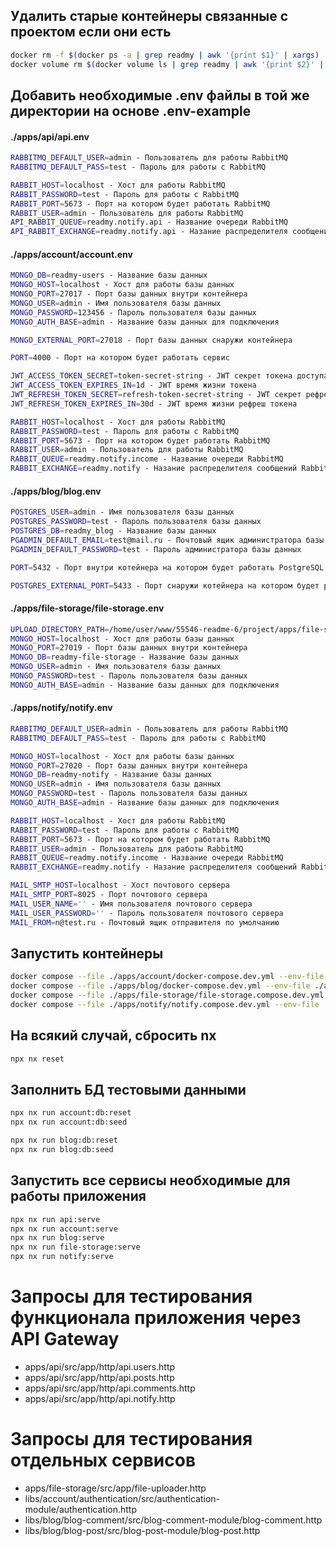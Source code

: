 ## Удалить старые контейнеры связанные с проектом если они есть

```sh
docker rm -f $(docker ps -a | grep readmy | awk '{print $1}' | xargs)
docker volume rm $(docker volume ls | grep readmy | awk '{print $2}' | xargs)
```
## Добавить необходимые .env файлы в той же директории на основе .env-example

#### ./apps/api/api.env
```sh
RABBITMQ_DEFAULT_USER=admin - Пользователь для работы RabbitMQ
RABBITMQ_DEFAULT_PASS=test - Пароль для работы с RabbitMQ

RABBIT_HOST=localhost - Хост для работы RabbitMQ
RABBIT_PASSWORD=test - Пароль для работы с RabbitMQ
RABBIT_PORT=5673 - Порт на котором будет работать RabbitMQ
RABBIT_USER=admin - Пользователь для работы RabbitMQ
API_RABBIT_QUEUE=readmy.notify.api - Название очереди RabbitMQ
API_RABBIT_EXCHANGE=readmy.notify.api - Назание распределителя сообщений RabbitMQ
```
#### ./apps/account/account.env
```sh
MONGO_DB=readmy-users - Название базы данных
MONGO_HOST=localhost - Хост для работы базы данных
MONGO_PORT=27017 - Порт базы данных внутри контейнера
MONGO_USER=admin - Имя пользователя базы данных
MONGO_PASSWORD=123456 - Пароль пользователя базы данных
MONGO_AUTH_BASE=admin - Название базы данных для подключения

MONGO_EXTERNAL_PORT=27018 - Порт базы данных снаружи контейнера

PORT=4000 - Порт на котором будет работать сервис

JWT_ACCESS_TOKEN_SECRET=token-secret-string - JWT секрет токена доступа
JWT_ACCESS_TOKEN_EXPIRES_IN=1d - JWT время жизни токена
JWT_REFRESH_TOKEN_SECRET=refresh-token-secret-string - JWT секрет рефреш токена
JWT_REFRESH_TOKEN_EXPIRES_IN=30d - JWT время жизни рефреш токена

RABBIT_HOST=localhost - Хост для работы RabbitMQ
RABBIT_PASSWORD=test - Пароль для работы с RabbitMQ
RABBIT_PORT=5673 - Порт на котором будет работать RabbitMQ
RABBIT_USER=admin - Пользователь для работы RabbitMQ
RABBIT_QUEUE=readmy.notify.income - Название очереди RabbitMQ
RABBIT_EXCHANGE=readmy.notify - Назание распределителя сообщений RabbitMQ
```
#### ./apps/blog/blog.env
```sh
POSTGRES_USER=admin - Имя пользователя базы данных
POSTGRES_PASSWORD=test - Пароль пользователя базы данных
POSTGRES_DB=readmy_blog - Название базы данных
PGADMIN_DEFAULT_EMAIL=test@mail.ru - Почтовый ящик администратора базы данных
PGADMIN_DEFAULT_PASSWORD=test - Пароль администратора базы данных

PORT=5432 - Порт внутри котейнера на котором будет работать PostgreSQL

POSTGRES_EXTERNAL_PORT=5433 - Порт снаружи котейнера на котором будет работать PostgreSQL
```
#### ./apps/file-storage/file-storage.env
```sh
UPLOAD_DIRECTORY_PATH=/home/user/www/55546-readme-6/project/apps/file-storage/uploads - Путь к директории для сохранения файлов
MONGO_HOST=localhost - Хост для работы базы данных
MONGO_PORT=27019 - Порт базы данных внутри контейнера
MONGO_DB=readmy-file-storage - Название базы данных
MONGO_USER=admin - Имя пользователя базы данных
MONGO_PASSWORD=test - Пароль пользователя базы данных
MONGO_AUTH_BASE=admin - Название базы данных для подключения
```
#### ./apps/notify/notify.env
```sh
RABBITMQ_DEFAULT_USER=admin - Пользователь для работы RabbitMQ
RABBITMQ_DEFAULT_PASS=test - Пароль для работы с RabbitMQ

MONGO_HOST=localhost - Хост для работы базы данных
MONGO_PORT=27020 - Порт базы данных внутри контейнера
MONGO_DB=readmy-notify - Название базы данных
MONGO_USER=admin - Имя пользователя базы данных
MONGO_PASSWORD=test - Пароль пользователя базы данных
MONGO_AUTH_BASE=admin - Название базы данных для подключения

RABBIT_HOST=localhost - Хост для работы RabbitMQ
RABBIT_PASSWORD=test - Пароль для работы с RabbitMQ
RABBIT_PORT=5673 - Порт на котором будет работать RabbitMQ
RABBIT_USER=admin - Пользователь для работы RabbitMQ
RABBIT_QUEUE=readmy.notify.income - Название очереди RabbitMQ
RABBIT_EXCHANGE=readmy.notify - Назание распределителя сообщений RabbitMQ

MAIL_SMTP_HOST=localhost - Хост почтового сервера
MAIL_SMTP_PORT=8025 - Порт почтового сервера
MAIL_USER_NAME='' - Имя пользователя почтового сервера
MAIL_USER_PASSWORD='' - Пароль пользователя почтового сервера
MAIL_FROM=n@test.ru - Почтовый ящик отправителя по умолчанию
```

## Запустить контейнеры

```sh
docker compose --file ./apps/account/docker-compose.dev.yml --env-file ./apps/account/account.env --project-name "readmy-account" up -d
docker compose --file ./apps/blog/docker-compose.dev.yml --env-file ./apps/blog/blog.env --project-name "readmy-blog" up -d
docker compose --file ./apps/file-storage/file-storage.compose.dev.yml --env-file ./apps/file-storage/file-storage.env --project-name "readmy-file-storage" up -d
docker compose --file ./apps/notify/notify.compose.dev.yml --env-file ./apps/notify/notify.env --project-name "readmy-notify" up -d 
```

## На всякий случай, сбросить nx

```sh
npx nx reset
```

## Заполнить БД тестовыми данными

```sh
npx nx run account:db:reset
npx nx run account:db:seed

npx nx run blog:db:reset
npx nx run blog:db:seed
```

## Запустить все сервисы необходимые для работы приложения

```sh
npx nx run api:serve
npx nx run account:serve
npx nx run blog:serve
npx nx run file-storage:serve
npx nx run notify:serve
```

# Запросы для тестирования функционала приложения через API Gateway

- apps/api/src/app/http/api.users.http
- apps/api/src/app/http/api.posts.http
- apps/api/src/app/http/api.comments.http
- apps/api/src/app/http/api.notify.http

# Запросы для тестирования отдельных сервисов

- apps/file-storage/src/app/file-uploader.http
- libs/account/authentication/src/authentication-module/authentication.http
- libs/blog/blog-comment/src/blog-comment-module/blog-comment.http
- libs/blog/blog-post/src/blog-post-module/blog-post.http
